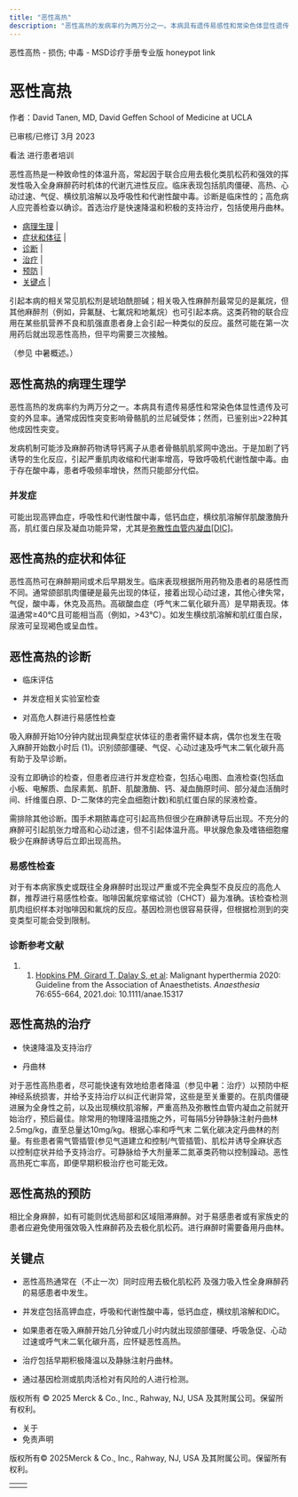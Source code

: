 ```yaml
---
title: "恶性高热"
description: "恶性高热的发病率约为两万分之一。本病具有遗传易感性和常染色体显性遗传及可变的外显率。通常成因性突变影响骨骼肌的兰尼碱受体；然而，已鉴别出>22种其他成因性突变。"
---
```


﻿恶性高热 \- 损伤; 中毒 \- MSD诊疗手册专业版 honeypot link

# 恶性高热

作者：David Tanen, MD, David Geffen School of Medicine at UCLA

已审核/已修订 3月 2023

看法 进行患者培训

恶性高热是一种致命性的体温升高，常起因于联合应用去极化类肌松药和强效的挥发性吸入全身麻醉药时机体的代谢亢进性反应。临床表现包括肌肉僵硬、高热、心动过速、气促、横纹肌溶解以及呼吸性和代谢性酸中毒。诊断是临床性的；高危病人应完善检查以确诊。首选治疗是快速降温和积极的支持治疗，包括使用丹曲林。

- [病理生理](#病理生理_v1114475_zh) \|
- [症状和体征](#症状和体征_v1114482_zh) \|
- [诊断](#诊断_v1114485_zh) \|
- [治疗](#治疗_v1114501_zh) \|
- [预防](#预防_v1114511_zh) \|
- [关键点](#关键点_v11561038_zh) \|

引起本病的相关常见肌松剂是琥珀酰胆碱；相关吸入性麻醉剂最常见的是氟烷，但其他麻醉剂（例如，异氟醚、七氟烷和地氟烷）也可引起本病。这类药物的联合应用在某些肌营养不良和肌强直患者身上会引起一种类似的反应。虽然可能在第一次用药后就出现恶性高热，但平均需要三次接触。

（参见 中暑概述。）

## 恶性高热的病理生理学

恶性高热的发病率约为两万分之一。本病具有遗传易感性和常染色体显性遗传及可变的外显率。通常成因性突变影响骨骼肌的兰尼碱受体；然而，已鉴别出>22种其他成因性突变。

发病机制可能涉及麻醉药物诱导钙离子从患者骨骼肌肌浆网中逸出。于是加剧了钙诱导的生化反应，引起严重肌肉收缩和代谢率增高，导致呼吸机代谢性酸中毒。由于存在酸中毒，患者呼吸频率增快，然而只能部分代偿。

### 并发症

可能出现高钾血症，呼吸性和代谢性酸中毒，低钙血症，横纹肌溶解伴肌酸激酶升高，肌红蛋白尿及凝血功能异常，尤其是[弥散性血管内凝血\[DIC\]](./{CB55C179-511D-4DB0-A1DE-DA4569D35F11}.html)。

## 恶性高热的症状和体征

恶性高热可在麻醉期间或术后早期发生。临床表现根据所用药物及患者的易感性而不同。通常颌部肌肉僵硬是最先出现的体征，接着出现心动过速，其他心律失常，气促，酸中毒，休克及高热。高碳酸血症（呼气末二氧化碳升高）是早期表现。体温通常≥40°C且可能相当高（例如，>43°C）。如发生横纹肌溶解和肌红蛋白尿，尿液可呈现褐色或呈血性。

## 恶性高热的诊断

- 临床评估

- 并发症相关实验室检查

- 对高危人群进行易感性检查


吸入麻醉开始10分钟内就出现典型症状体征的患者需怀疑本病，偶尔也发生在吸入麻醉开始数小时后 (1)。识别颌部僵硬、气促、心动过速及呼气末二氧化碳升高有助于及早诊断。

没有立即确诊的检查，但患者应进行并发症检查，包括心电图、血液检查(包括血小板、电解质、血尿素氮、肌酐、肌酸激酶、钙、凝血酶原时间、部分凝血活酶时间、纤维蛋白原、D-二聚体的完全血细胞计数)和肌红蛋白尿的尿液检查。

需排除其他诊断。围手术期脓毒症可引起高热但很少在麻醉诱导后出现。不充分的麻醉可引起肌张力增高和心动过速，但不引起体温升高。甲状腺危象及嗜铬细胞瘤极少在麻醉诱导后立即出现高热。

### 易感性检查

对于有本病家族史或既往全身麻醉时出现过严重或不完全典型不良反应的高危人群，推荐进行易感性检查。咖啡因氟烷挛缩试验（CHCT）最为准确。该检查检测肌肉组织样本对咖啡因和氟烷的反应。基因检测也很容易获得，但根据检测到的突变类型可能会受到限制。

### 诊断参考文献

1. 1. [Hopkins PM, Girard T, Dalay S, et al](https://pubmed.ncbi.nlm.nih.gov/33399225/): Malignant hyperthermia 2020: Guideline from the Association of Anaesthetists. _Anaesthesia_ 76:655-664, 2021.doi: 10.1111/anae.15317


## 恶性高热的治疗

- 快速降温及支持治疗

- 丹曲林


对于恶性高热患者，尽可能快速有效地给患者降温（参见中暑：治疗）以预防中枢神经系统损害，并给予支持治疗以纠正代谢异常，这些是至关重要的。在肌肉僵硬进展为全身性之前，以及出现横纹肌溶解，严重高热及弥散性血管内凝血之前就开始治疗，预后最佳。除常用的物理降温措施之外，可每隔5分钟静脉注射丹曲林2.5mg/kg，直至总量达10mg/kg。根据心率和呼气末 二氧化碳决定丹曲林的剂量。有些患者需气管插管(参见气道建立和控制/气管插管)、肌松并诱导全麻状态以控制症状并给予支持治疗。可静脉给予大剂量苯二氮䓬类药物以控制躁动。恶性高热死亡率高，即便早期积极治疗也可能无效。

## 恶性高热的预防

相比全身麻醉，如有可能则优选局部和区域阻滞麻醉。对于易感患者或有家族史的患者应避免使用强效吸入性麻醉药及去极化肌松药。进行麻醉时需要备用丹曲林。

## 关键点

- 恶性高热通常在（不止一次）同时应用去极化肌松药 及强力吸入性全身麻醉药 的易感患者中发生。

- 并发症包括高钾血症，呼吸和代谢性酸中毒，低钙血症，横纹肌溶解和DIC。

- 如果患者在吸入麻醉开始几分钟或几小时内就出现颌部僵硬、呼吸急促、心动过速或呼气末二氧化碳升高，应怀疑恶性高热。

- 治疗包括早期积极降温以及静脉注射丹曲林。

- 通过基因检测或肌肉活检对有风险的人进行检测。




版权所有 © 2025
Merck & Co., Inc., Rahway, NJ, USA 及其附属公司。保留所有权利。

- 关于
- 免责声明

版权所有© 2025Merck & Co., Inc., Rahway, NJ, USA 及其附属公司。保留所有权利。

|     |     |
| --- | --- |
|  |  |